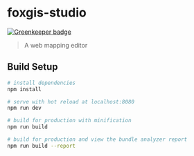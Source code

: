 # foxgis-studio

[![Greenkeeper badge](https://badges.greenkeeper.io/jingsam/foxgis-studio.svg)](https://greenkeeper.io/)

> A web mapping editor

## Build Setup

``` bash
# install dependencies
npm install

# serve with hot reload at localhost:8080
npm run dev

# build for production with minification
npm run build

# build for production and view the bundle analyzer report
npm run build --report
```
